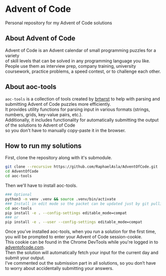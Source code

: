 # Advent of Code
Personal repository for my Advent of Code solutions
## About Advent of Code
Advent of Code is an Advent calendar of small programming puzzles for a variety <br>
of skill levels that can be solved in any programming language you like.<br>
People use them as interview prep, company training, university coursework, practice problems, a speed contest, or to challenge each other.
## About aoc-tools
`aoc-tools` is a collection of tools created by [brtwrst](https://github.com/brtwrst) to help with parsing and submitting Advent of Code puzzles more efficiently. <br>
It provides utility functions for parsing input in various formats (strings, numbers, grids, key-value pairs, etc.). <br>
Additionally, it includes functionality for automatically submitting the output of the solutions to Advent of Code <br>
so you don't have to manually copy-paste it in the browser.
## How to run my solutions
First, clone the repository along with it's submodule.
```bash
git clone --recursive https://github.com/RaphaelAsla/AdventOfCode.git
cd AdventOfCode
cd aoc-tools
```
Then we'll have to install aoc-tools.
```bash
### Optional
python3 -m venv .venv && source .venv/bin/activate
### Install in edit mode so the packet can be updated just by git pulling
cd aoc-tools
pip install -e . --config-settings editable_mode=compat
### or
pip install -e . --user --config-settings editable_mode=compat
```
Once you’ve installed aoc-tools, when you run a solution for the first time, you will be prompted to enter your Advent of Code session-cookie. <br>
This cookie can be found in the Chrome DevTools while you're logged in to [adventofcode.com](adventofcode.com). <br>
Then the solution will automatically fetch your input for the current day and submit your output. <br>
I’ve commented out the submission part in all solutions, so you don’t have to worry about accidentally submitting your answers.
